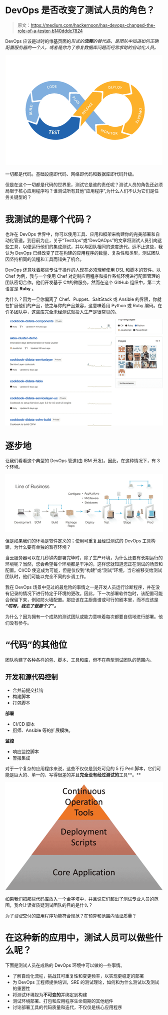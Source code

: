 # DevOps 是否改变了测试人员的角色？

> 原文：<https://medium.com/hackernoon/has-devops-changed-the-role-of-a-tester-b140dddc7824>

DevOps 应该是过时的维基页面的*形式的**流程**的替代品，是团队中知道如何正确配置服务器的一个人，或者是你为了修复数据库问题而经常求助的自动化人员。*

![](img/e7f6e7d50dcf9f0519370edbf4c9490d.png)

一切都是代码。基础设施即代码、网络即代码和数据库即代码升级。

但是在这个一切都是代码的世界里，测试它是谁的责任呢？测试人员的角色还必须局限于核心应用程序吗？谁测试所有其他“应用程序”,为什么人们不认为它们是任务关键型的？

# 我测试的是哪个代码？

也许在 DevOps 世界中，你可以使用工具、应用和框架来构建你的完美部署和自动化管道。到目前为止，关于“TestOps”或“DevQAOps”的文章将测试人员引向这些工具，以便运行他们的集成测试，并以与团队相同的速度迭代。远不止这些，我认为 DevOps 已经改变了正在构建的应用程序的数量、复杂性和类型，测试团队因坚持相同的流程和工具而错失了机会。

DevOps 还意味着那些专注于操作的人现在必须理解使用 DSL 和脚本的软件。以 Chef 为例，我与一个使用 Chef 对定制应用程序和操作系统环境进行配置管理的团队密切合作。他们开发基于 C#的微服务，然而在这个 GitHub 组织中，第二大语言是 **Ruby** 。

为什么？因为一旦你偏离了 Chef、Puppet、SaltStack 或 Ansible 的界限，你就在扩展他们的产品，使之与你的产品兼容，这意味着用 Python 或 Ruby 编码。在许多团队中，这些库完全未经测试就投入生产是很常见的。

![](img/b4c299e94c044efe0f23a50d6a8a7fcf.png)

# 逐步地

让我们看看这个典型的 DevOps 管道(由 IBM 开发)。因此，在这种情况下，有 3 个环境。

![](img/11f13ed5dbfefc2c2bb986f02b907856.png)

但是如果我们的环境是软件定义的；使用可重复且经过测试的 DevOps 工具构建，为什么要有单独的暂存环境？

当云服务器可以在几秒钟内部署完毕时，除了生产环境，为什么还要有长期运行的环境呢？当然，您会希望每个环境都是干净的，这样您就知道您正在测试的场景和配置。CI/CD 使这成为可能，但是仅仅到“构建”或“测试”环境，当它被移交给测试团队时，他们可能以完全不同的步调工作。

我在 DevOps 场景中见过的最危险的事情之一是开发人员运行诊断程序，并在没有记录的情况下进行特定于环境的更改。因此，下一次部署软件包时，该配置可能会保留下来，例如防火墙配置。那应该在主厨食谱或可行的剧本里，而不应该是 ***“哎呀，我忘了做那个了”。***

为什么？因为拥有一个成熟的测试团队或能力意味着每次都要自信地进行部署。他们没有参与。

# “代码”的其他位

团队构建了各种各样的包、脚本、工具和库，但不在典型测试团队的范围内。

## 开发和源代码控制

*   合并前提交挂钩
*   构建脚本
*   打包脚本

**部署**

*   CI/CD 脚本
*   厨师、Ansible 等的扩展模块。

**监控**

*   响应监控脚本
*   警报集成

对于一个复杂的应用程序来说，这些不仅仅是到处可见的 5 行 Perl 脚本，它们可能是巨大的、单一的、写得很差的并且**完全没有经过测试的**工具**。**

![](img/8f0c68c72535a9e1645b905f6fa98a5c.png)

如果我们把那些代码库放入一个金字塔中，并且说它们超出了测试专业人员的范围，我会让读者质疑测试团队的目的是什么？

为了*验证*交付的应用程序功能符合规范？在预算和范围内验证质量？

# 在这种新的应用中，测试人员可以做些什么呢？

下面是测试人员在成熟的 DevOps 环境中可以做的一些事情。

*   了解自动化流程，挑战其可重复性和变更频率，以实现更稳定的部署
*   为 DevOps 工程师提供培训，SRE 的测试理论，如何和为什么测试以及测试的重要性
*   将测试环境视为**不可变的**并绑定到构建
*   测试环境部署、打包和应用程序生命周期的其他组件
*   讨论部署工具的代码质量和迭代，不仅仅是核心应用程序